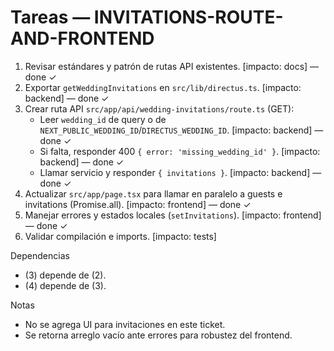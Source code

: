 # Tareas — INVITATIONS-ROUTE-AND-FRONTEND

1. Revisar estándares y patrón de rutas API existentes. [impacto: docs] — done ✓
2. Exportar `getWeddingInvitations` en `src/lib/directus.ts`. [impacto: backend] — done ✓
3. Crear ruta API `src/app/api/wedding-invitations/route.ts` (GET):
   - Leer `wedding_id` de query o de `NEXT_PUBLIC_WEDDING_ID`/`DIRECTUS_WEDDING_ID`. [impacto: backend] — done ✓
   - Si falta, responder 400 `{ error: 'missing_wedding_id' }`. [impacto: backend] — done ✓
   - Llamar servicio y responder `{ invitations }`. [impacto: backend] — done ✓
4. Actualizar `src/app/page.tsx` para llamar en paralelo a guests e invitations (Promise.all). [impacto: frontend] — done ✓
5. Manejar errores y estados locales (`setInvitations`). [impacto: frontend] — done ✓
6. Validar compilación e imports. [impacto: tests]

Dependencias
- (3) depende de (2).
- (4) depende de (3).

Notas
- No se agrega UI para invitaciones en este ticket.
- Se retorna arreglo vacío ante errores para robustez del frontend.
